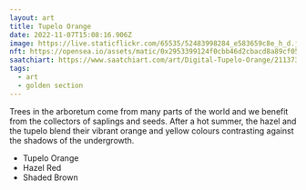 ```yaml
---
layout: art
title: Tupelo Orange
date: 2022-11-07T15:08:16.906Z
image: https://live.staticflickr.com/65535/52483998284_e583659c8e_h_d.jpg
nft: https://opensea.io/assets/matic/0x2953399124f0cbb46d2cbacd8a89cf0599974963/48162648330355413914028108631647327469322174667090404439099707916202620747777/
saatchiart: https://www.saatchiart.com/art/Digital-Tupelo-Orange/2113733/9911251/view
tags:
  - art
  - golden section
---
```

Trees in the arboretum come from many parts of the world and we benefit from the collectors of saplings and seeds. After a hot summer, the hazel and the tupelo blend their vibrant orange and yellow colours contrasting against the shadows of the undergrowth.

* Tupelo Orange
* Hazel Red
* Shaded Brown
